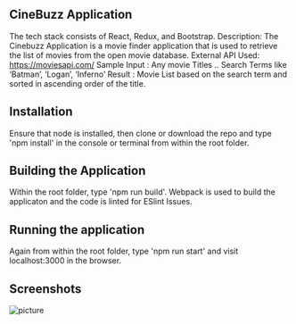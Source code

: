 CineBuzz Application
--------------------- 

The tech stack consists of React, Redux, and Bootstrap.
Description: The Cinebuzz Application is a movie finder application that is used to retrieve the list of movies from  the open movie database.
External API Used: https://moviesapi.com/
Sample Input : Any movie Titles .. Search Terms like ‘Batman’, ‘Logan’, ‘Inferno’
Result : Movie List based on the search term and  sorted in ascending order of the title.
 
Installation
------------

Ensure that node is installed, then clone or download the repo and type 'npm install' in the console or terminal from within the root folder.

Building the Application
-----------------------
Within the root folder, type 'npm run build'. Webpack is used to build the applicaton and the code is linted for ESlint Issues.


Running the application
-----------------------

Again from within the root folder, type 'npm run start' and visit localhost:3000 in the browser.

Screenshots
-----------

![picture](cineBuzz.PNG)
